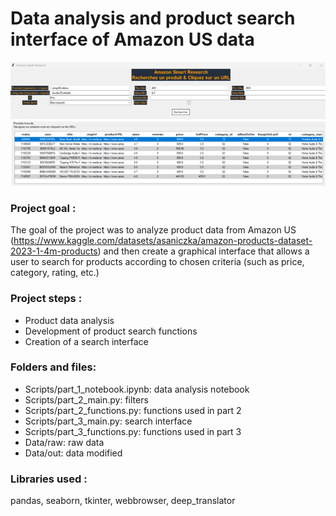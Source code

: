 # Data analysis and product search interface of Amazon US data
<p align="center">
<img src="Image_interface.jpg" alt="Image interface" width="650"/>
</p>

### Project goal : 
The goal of the project was to analyze product data from Amazon US (https://www.kaggle.com/datasets/asaniczka/amazon-products-dataset-2023-1-4m-products) and then create a graphical interface that allows a user to search for products according to chosen criteria (such as price, category, rating, etc.)

### Project steps :
- Product data analysis
- Development of product search functions
- Creation of a search interface

### Folders and files:
- Scripts/part_1_notebook.ipynb: data analysis notebook
- Scripts/part_2_main.py: filters
- Scripts/part_2_functions.py: functions used in part 2
- Scripts/part_3_main.py: search interface
- Scripts/part_3_functions.py: functions used in part 3
- Data/raw: raw data
- Data/out: data modified

### Libraries used :
pandas, seaborn, tkinter, webbrowser, deep_translator
